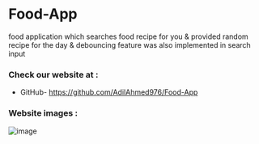 # Food-App

food application which searches food recipe for you & provided random recipe for the day & debouncing feature was also implemented in search input

### Check our website at :
 * GitHub- https://github.com/AdilAhmed976/Food-App


### Website images :

![image](https://i.imgur.com/NGRrIeU.jpg)

